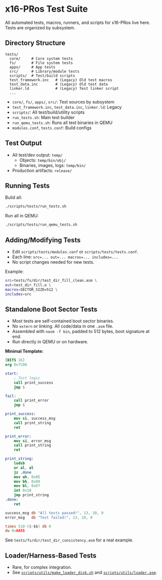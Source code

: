 # x16-PRos Test Suite

All automated tests, macros, runners, and scripts for x16-PRos live here. Tests are organized by subsystem.

## Directory Structure

```text
tests/
  core/     # Core system tests
  fs/       # File system tests
  apps/     # App tests
  src/      # Library/module tests
  scripts/  # Test/build scripts
  test_framework.inc   # (Legacy) Old test macros
  test_data.inc        # (Legacy) Old test data
  linker.ld            # (Legacy) Test linker script
  ...
```

- `core/`, `fs/`, `apps/`, `src/`: Test sources by subsystem
- `test_framework.inc`, `test_data.inc`, `linker.ld`: Legacy
- `scripts/`: All test/build/utility scripts
- `run_tests.sh`: Main test builder
- `run_qemu_tests.sh`: Runs all test binaries in QEMU
- `modules.conf`, `tests.conf`: Build configs

## Test Output

- All test/dev output: `temp/`
  - Objects: `temp/bin/obj/`
  - Binaries, images, logs: `temp/bin/`
- Production artifacts: `release/`

## Running Tests

Build all:

```sh
./scripts/tests/run_tests.sh
```

Run all in QEMU:

```sh
./scripts/tests/run_qemu_tests.sh
```

## Adding/Modifying Tests

- Edit `scripts/tests/modules.conf` or `scripts/tests/tests.conf`.
- Each line: `src=... out=... macros=... includes=...`
- No script changes needed for new tests.

Example:

```sh
src=tests/fs/dir/test_dir_fill_clean.asm \
out=test_dir_fill.o \
macros=SECTOR_SIZE=512 \
includes=src
```

## Standalone Boot Sector Tests

- Most tests are self-contained boot sector binaries.
- No `extern` or linking. All code/data in one `.asm` file.
- Assembled with `nasm -f bin`, padded to 512 bytes, boot signature at end.
- Run directly in QEMU or on hardware.

**Minimal Template:**

```nasm
[BITS 16]
org 0x7C00

start:
    ; Test logic
    call print_success
    jmp $

fail:
    call print_error
    jmp $

print_success:
    mov si, success_msg
    call print_string
    ret

print_error:
    mov si, error_msg
    call print_string
    ret

print_string:
    lodsb
    or al, al
    jz .done
    mov ah, 0x0E
    mov bh, 0x00
    mov bl, 0x07
    int 0x10
    jmp print_string
.done:
    ret

success_msg db "All tests passed!", 13, 10, 0
error_msg   db "Test failed!", 13, 10, 0

times 510-($-$$) db 0
dw 0xAA55
```

See `tests/fs/dir/test_dir_consistency.asm` for a real example.

## Loader/Harness-Based Tests

- Rare, for complex integration.
- See [`scripts/utils/make_loader_disk.sh`](../scripts/utils/make_loader_disk.sh) and [`scripts/utils/loader.asm`](../scripts/utils/loader.asm).
